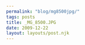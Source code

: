 ```yaml
---
permalink: "blog/mg8500jpg/"
tags: posts
title: _MG_8500.JPG
date: 2009-12-22
layout: layouts/post.njk
---
```


